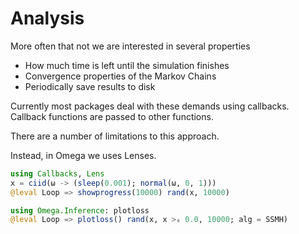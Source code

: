 # Analysis

More often that not we are interested in several properties

- How much time is left until the simulation finishes
- Convergence properties of the Markov Chains
- Periodically save results to disk

Currently most packages deal with these demands using callbacks.  Callback functions are passed to other functions.

There are a number of limitations to this approach.

Instead, in Omega we uses Lenses.


```julia
using Callbacks, Lens
x = ciid(ω -> (sleep(0.001); normal(ω, 0, 1)))
@leval Loop => showprogress(10000) rand(x, 10000) 
```

```julia
using Omega.Inference: plotloss
@leval Loop => plotloss() rand(x, x >ₛ 0.0, 10000; alg = SSMH)
```
